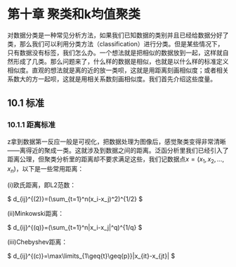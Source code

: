 # 第十章 聚类和k均值聚类
对数据分类是一种常见分析方法，如果我们已知数据的类别并且已经给数据分好了类，那么我们可以利用分类方法（classification）进行分类。但是某些情况下，只有数据没有标签，我们怎么办。一个想法就是把相似的数据放到一起，这样就自然形成了几类。那么问题来了，什么样的数据是相似，也就是以什么样的标准定义相似度。直观的想法就是离的近的放一类呗，这就是用距离刻画相似度；或者相关系数大的方一起呗，这就是用相关系数刻画相似度。我们首先介绍这些度量。
## 10.1 标准
### 10.1.1 距离标准
z拿到数据第一反应一般是可视化，把数据处理为图像后，感觉聚类变得非常清晰——离得近的聚成一类。这就涉及到数据之间的距离。泛函分析里我们已经引入了距离公理，但聚类分析里的距离却不要求满足这些，我们记数据点$x=(x_1,x_2,...,x_n)$，以下是一些常用距离：

(i)欧氏距离，即L2范数：

$
d_{ij}^{(2)}=(\sum_{t=1}^n(x_i-x_j)^2)^{1/2}
$

(ii)Minkowski距离：

$
d_{ij}^{(q)}=(\sum_{t=1}^n|x_i-x_j|^q)^{1/q}
$

(iii)Chebyshev距离：

$
d_{ij}^{(c)}=\max\limits_{1\geq{t}\geq{p}}|x_{it}-x_{jt}|
$


